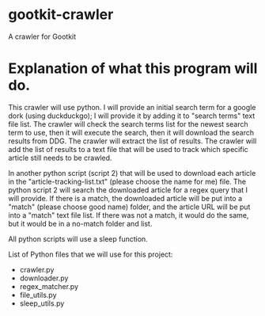 # gootkit-crawler
A crawler for Gootkit

# Explanation of what this program will do.
This crawler will use python. 
I will provide an initial search term for a google dork (using duckduckgo); I will provide it by adding it to "search terms" text file list.
The crawler will check the search terms list for the newest search term to use, then it will execute the search, then it will download the search results from DDG.
The crawler will extract the list of results.
The crawler will add the list of results to a text file that will be used to track which specific article still needs to be crawled.

In another python script (script 2) that will be used to download each article in the "article-tracking-list.txt" (please choose the name for me) file.
The python script 2 will search the downloaded article for a regex query that I will provide.
If there is a match, the downloaded article will be put into a "match" (please choose good name) folder, and the article URL will be put into a "match" text file list.
If there was not a match, it would do the same, but it would be in a no-match folder and list.

All python scripts will use a sleep function.

List of Python files that we will use for this project:
- crawler.py
- downloader.py
- regex_matcher.py
- file_utils.py
- sleep_utils.py
